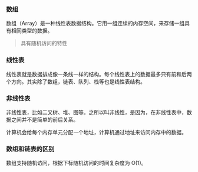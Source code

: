 ### 数组
数组（Array）是一种线性表数据结构。它用一组连续的内存空间，来存储一组具有相同类型的数据。

> 具有随机访问的特性

### 线性表

线性表就是数据排成像一条线一样的结构。每个线性表上的数据最多只有前和后两个方向。其实除了数组，链表、队列、栈等也是线性表结构。

### 非线性表

非线性表，比如二叉树、堆、图等。之所以叫非线性，是因为，在非线性表中，数据之间并不是简单的前后关系。


计算机会给每个内存单元分配一个地址，计算机通过地址来访问内存中的数据。

### 数组和链表的区别

数组支持随机访问，根据下标随机访问的时间复杂度为 O(1)。